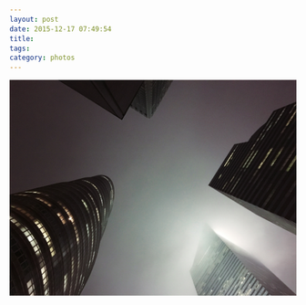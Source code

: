 ```yaml
---
layout: post
date: 2015-12-17 07:49:54
title: 
tags:
category: photos
---
```


![title](/assets/photoblog/foggy-NYC.jpg)